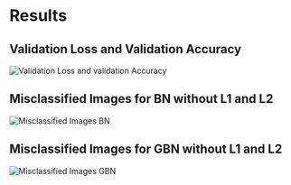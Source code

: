 # Results

## Validation Loss and Validation Accuracy
![Validation Loss and validation Accuracy](https://user-images.githubusercontent.com/9997345/82743002-989da900-9d82-11ea-910c-d7aa1927f7f1.png)
## Misclassified Images for BN without L1 and L2
![Misclassified Images BN](https://user-images.githubusercontent.com/9997345/82742978-347ae500-9d82-11ea-8f6f-c8a12b5ad8e2.png)

## Misclassified Images for GBN without L1 and L2

![Misclassified Images GBN](https://user-images.githubusercontent.com/9997345/82742999-86236f80-9d82-11ea-8e42-6b2780982a4c.png)